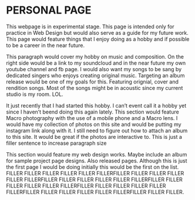 <!DOCTYPE html>
<html>
    <meta charset="UTF-8">
    
<head>
    <h1 class="head1"> PERSONAL PAGE </h1>
    <link href="PersonalPage.css">
</head>
<body>
<link href="PersonalPage.css">
  
<p class="intro">This webpage is in experimental stage. This page is intended only for practice in Web Design but would also serve as a guide for my future work. This page would feature things that I enjoy doing as a hobby and if possible to be a career in the near future.
  
<p class="par1">This paragraph would cover my hobby on music and composition. On the right side would be a link to my soundcloud and in the near future my own youtube channel and fb page. I would also want my songs to be sang by dedicated singers who enjoys creating original music. Targeting an album release would be one of my goals for this. Featuring orignial, cover and rendition songs. Most of the songs might be in acoustic since my current studio is my room. LOL.</p>
  
<p class="par2">It just recently that I had started this hobby. I can’t event call it a hobby yet since I haven’t beend doing this again lately. This section would feature Macro photography with the use of a mobile phone and a Macro lens. I would have my collection of photos on this site and would be putting my instagram link along with it. I still need to figure out how to attach an album to this site. It would be great if the photos are interactive to. This is just a filler sentence to increase paragraph size</p>
  
  
<p class="par3">This section would feature my web design works. Maybe include an album for sample project page designs. Also released pages. Although this is just the first page I would be doing initially this would be the first on the list. FILLER FILLER FILLER FILLER FILLER FILLERFILLER FILLER FILLER FILLER FILLER FILLERFILLER FILLER FILLER FILLER FILLER FILLERFILLER FILLER FILLER FILLER FILLER FILLERFILLER FILLER FILLER FILLER FILLER FILLERFILLER FILLER FILLER FILLER FILLER FILLERFILLER FILLER FILLER.</p>  
<!-- End your code here -->
</body>
</html>
